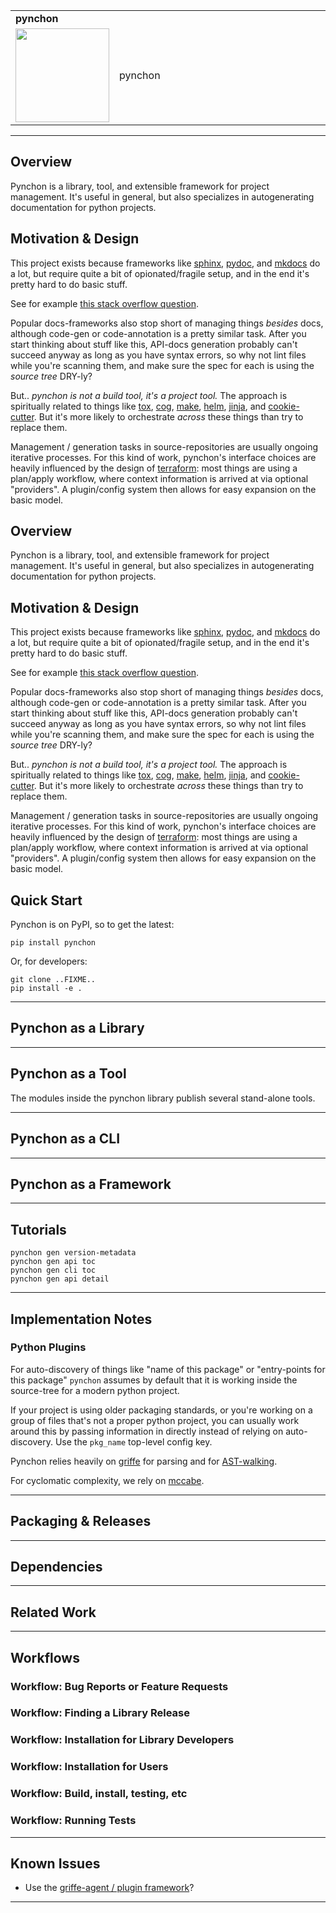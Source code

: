 <table>
  <tr>
    <td colspan=2><strong>
    pynchon
      </strong>&nbsp;&nbsp;&nbsp;&nbsp;
      <small><small>
      </small></small>
    </td>
  </tr>
  <tr>
    <td width=15%><img src=img/icon.png style="width:150px"></td>
    <td>
    pynchon
    </td>
  </tr>
</table>

---------------------------------------------------------------------------------

## Overview

Pynchon is a library, tool, and extensible framework for project management.  It's useful in general, but also specializes in autogenerating documentation for python projects.

## Motivation & Design

This project exists because frameworks like [sphinx](#), [pydoc](#), and [mkdocs](#) do a lot, but require quite a bit of opionated/fragile setup, and in the end it's pretty hard to do basic stuff.

See for example [this stack overflow question](https://stackoverflow.com/questions/36237477/python-docstrings-to-github-readme-md).

Popular docs-frameworks also stop short of managing things *besides* docs, although code-gen or code-annotation is a pretty similar task.  After you start thinking about stuff like this, API-docs generation probably can't succeed anyway as long as you have syntax errors, so why not lint files while you're scanning them, and make sure the spec for each is using the *source tree* DRY-ly?

But.. *pynchon is not a build tool, it's a project tool.*  The approach is spiritually related to things like [tox](#), [cog](#), [make](#), [helm](#), [jinja](#), and [cookie-cutter](#).  But it's more likely to orchestrate *across* these things than try to replace them.

Management / generation tasks in source-repositories are usually ongoing iterative processes.  For this kind of work, pynchon's interface choices are heavily influenced by the design of [terraform](#): most things are using a plan/apply workflow, where context information is arrived at via optional "providers".  A plugin/config system then allows for easy expansion on the basic model.

## Overview

Pynchon is a library, tool, and extensible framework for project management.  It's useful in general, but also specializes in autogenerating documentation for python projects.

## Motivation & Design

This project exists because frameworks like [sphinx](#), [pydoc](#), and [mkdocs](#) do a lot, but require quite a bit of opionated/fragile setup, and in the end it's pretty hard to do basic stuff.

See for example [this stack overflow question](https://stackoverflow.com/questions/36237477/python-docstrings-to-github-readme-md).

Popular docs-frameworks also stop short of managing things *besides* docs, although code-gen or code-annotation is a pretty similar task.  After you start thinking about stuff like this, API-docs generation probably can't succeed anyway as long as you have syntax errors, so why not lint files while you're scanning them, and make sure the spec for each is using the *source tree* DRY-ly?

But.. *pynchon is not a build tool, it's a project tool.*  The approach is spiritually related to things like [tox](#), [cog](#), [make](#), [helm](#), [jinja](#), and [cookie-cutter](#).  But it's more likely to orchestrate *across* these things than try to replace them.

Management / generation tasks in source-repositories are usually ongoing iterative processes.  For this kind of work, pynchon's interface choices are heavily influenced by the design of [terraform](#): most things are using a plan/apply workflow, where context information is arrived at via optional "providers".  A plugin/config system then allows for easy expansion on the basic model.

## Quick Start

Pynchon is on PyPI, so to get the latest:

```
pip install pynchon
```

Or, for developers:

```
git clone ..FIXME..
pip install -e .
```

---------------------------------------------------------------------------------

## Pynchon as a Library

---------------------------------------------------------------------------------

## Pynchon as a Tool

The modules inside the pynchon library publish several stand-alone tools.

---------------------------------------------------------------------------------

## Pynchon as a CLI

---------------------------------------------------------------------------------

## Pynchon as a Framework

---------------------------------------------------------------------------------

## Tutorials

```
pynchon gen version-metadata
pynchon gen api toc
pynchon gen cli toc
pynchon gen api detail
```


---------------------------------------------------------------------------------

## Implementation Notes


### Python Plugins

For auto-discovery of things like "name of this package" or "entry-points for this package" `pynchon` assumes by default that it is working inside the source-tree for a modern python project.

If your project is using older packaging standards, or you're working on a group of files that's not a proper python project, you can usually work around this by passing information in directly instead of relying on auto-discovery.  Use the `pkg_name` top-level config key.


Pynchon relies heavily on [griffe](https://pypi.org/project/griffe/) for parsing and for [AST-walking](https://docs.python.org/3/library/ast.html).

For cyclomatic complexity, we rely on [mccabe](https://github.com/PyCQA/mccabe).

---------------------------------------------------------------------------------

## Packaging & Releases

---------------------------------------------------------------------------------

## Dependencies

---------------------------------------------------------------------------------

## Related Work

---------------------------------------------------------------------------------

## Workflows

### Workflow: Bug Reports or Feature Requests

### Workflow: Finding a Library Release

### Workflow: Installation for Library Developers

### Workflow: Installation for Users

### Workflow: Build, install, testing, etc

### Workflow: Running Tests

---------------------------------------------------------------------------------

## Known Issues

* Use the [griffe-agent / plugin framework](#FIXME)?

---------------------------------------------------------------------------------
 
